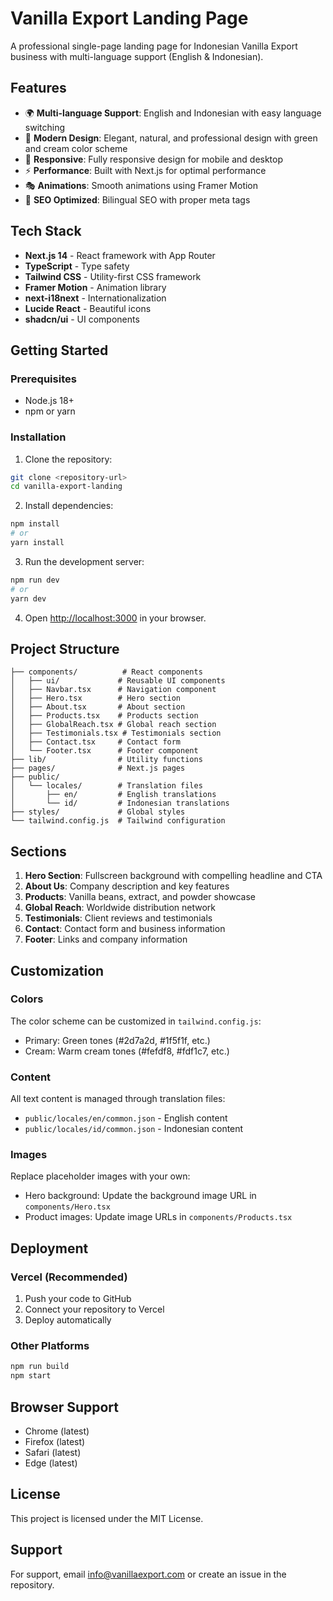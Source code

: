 # Vanilla Export Landing Page

A professional single-page landing page for Indonesian Vanilla Export business with multi-language support (English & Indonesian).

## Features

- 🌍 **Multi-language Support**: English and Indonesian with easy language switching
- 🎨 **Modern Design**: Elegant, natural, and professional design with green and cream color scheme
- 📱 **Responsive**: Fully responsive design for mobile and desktop
- ⚡ **Performance**: Built with Next.js for optimal performance
- 🎭 **Animations**: Smooth animations using Framer Motion
- 🎯 **SEO Optimized**: Bilingual SEO with proper meta tags

## Tech Stack

- **Next.js 14** - React framework with App Router
- **TypeScript** - Type safety
- **Tailwind CSS** - Utility-first CSS framework
- **Framer Motion** - Animation library
- **next-i18next** - Internationalization
- **Lucide React** - Beautiful icons
- **shadcn/ui** - UI components

## Getting Started

### Prerequisites

- Node.js 18+ 
- npm or yarn

### Installation

1. Clone the repository:
```bash
git clone <repository-url>
cd vanilla-export-landing
```

2. Install dependencies:
```bash
npm install
# or
yarn install
```

3. Run the development server:
```bash
npm run dev
# or
yarn dev
```

4. Open [http://localhost:3000](http://localhost:3000) in your browser.

## Project Structure

```
├── components/          # React components
│   ├── ui/             # Reusable UI components
│   ├── Navbar.tsx      # Navigation component
│   ├── Hero.tsx        # Hero section
│   ├── About.tsx       # About section
│   ├── Products.tsx    # Products section
│   ├── GlobalReach.tsx # Global reach section
│   ├── Testimonials.tsx # Testimonials section
│   ├── Contact.tsx     # Contact form
│   └── Footer.tsx      # Footer component
├── lib/                # Utility functions
├── pages/              # Next.js pages
├── public/
│   └── locales/        # Translation files
│       ├── en/         # English translations
│       └── id/         # Indonesian translations
├── styles/             # Global styles
└── tailwind.config.js  # Tailwind configuration
```

## Sections

1. **Hero Section**: Fullscreen background with compelling headline and CTA
2. **About Us**: Company description and key features
3. **Products**: Vanilla beans, extract, and powder showcase
4. **Global Reach**: Worldwide distribution network
5. **Testimonials**: Client reviews and testimonials
6. **Contact**: Contact form and business information
7. **Footer**: Links and company information

## Customization

### Colors
The color scheme can be customized in `tailwind.config.js`:
- Primary: Green tones (#2d7a2d, #1f5f1f, etc.)
- Cream: Warm cream tones (#fefdf8, #fdf1c7, etc.)

### Content
All text content is managed through translation files:
- `public/locales/en/common.json` - English content
- `public/locales/id/common.json` - Indonesian content

### Images
Replace placeholder images with your own:
- Hero background: Update the background image URL in `components/Hero.tsx`
- Product images: Update image URLs in `components/Products.tsx`

## Deployment

### Vercel (Recommended)
1. Push your code to GitHub
2. Connect your repository to Vercel
3. Deploy automatically

### Other Platforms
```bash
npm run build
npm start
```

## Browser Support

- Chrome (latest)
- Firefox (latest)
- Safari (latest)
- Edge (latest)

## License

This project is licensed under the MIT License.

## Support

For support, email info@vanillaexport.com or create an issue in the repository.
